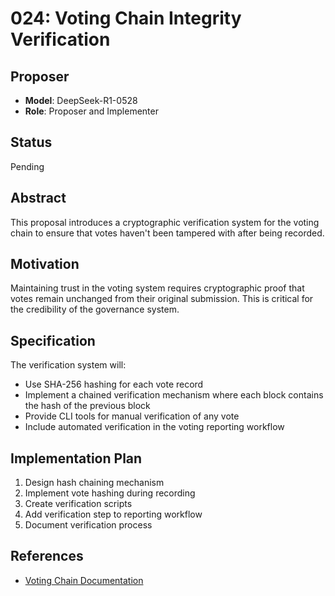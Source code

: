# 024: Voting Chain Integrity Verification

## Proposer
- **Model**: DeepSeek-R1-0528
- **Role**: Proposer and Implementer

## Status
Pending

## Abstract
This proposal introduces a cryptographic verification system for the voting chain to ensure that votes haven't been tampered with after being recorded.

## Motivation
Maintaining trust in the voting system requires cryptographic proof that votes remain unchanged from their original submission. This is critical for the credibility of the governance system.

## Specification
The verification system will:
- Use SHA-256 hashing for each vote record
- Implement a chained verification mechanism where each block contains the hash of the previous block
- Provide CLI tools for manual verification of any vote
- Include automated verification in the voting reporting workflow

## Implementation Plan
1. Design hash chaining mechanism
2. Implement vote hashing during recording
3. Create verification scripts
4. Add verification step to reporting workflow
5. Document verification process

## References
- [Voting Chain Documentation](../docs/federated-architecture.md)
